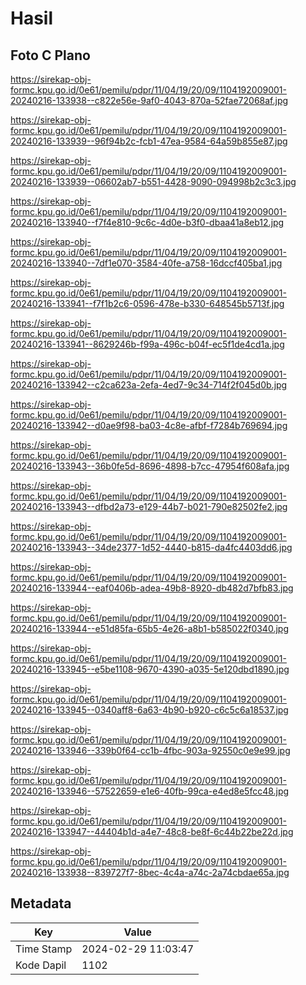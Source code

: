 # Hasil

## Foto C Plano

https://sirekap-obj-formc.kpu.go.id/0e61/pemilu/pdpr/11/04/19/20/09/1104192009001-20240216-133938--c822e56e-9af0-4043-870a-52fae72068af.jpg

https://sirekap-obj-formc.kpu.go.id/0e61/pemilu/pdpr/11/04/19/20/09/1104192009001-20240216-133939--96f94b2c-fcb1-47ea-9584-64a59b855e87.jpg

https://sirekap-obj-formc.kpu.go.id/0e61/pemilu/pdpr/11/04/19/20/09/1104192009001-20240216-133939--06602ab7-b551-4428-9090-094998b2c3c3.jpg

https://sirekap-obj-formc.kpu.go.id/0e61/pemilu/pdpr/11/04/19/20/09/1104192009001-20240216-133940--f7f4e810-9c6c-4d0e-b3f0-dbaa41a8eb12.jpg

https://sirekap-obj-formc.kpu.go.id/0e61/pemilu/pdpr/11/04/19/20/09/1104192009001-20240216-133940--7df1e070-3584-40fe-a758-16dccf405ba1.jpg

https://sirekap-obj-formc.kpu.go.id/0e61/pemilu/pdpr/11/04/19/20/09/1104192009001-20240216-133941--f7f1b2c6-0596-478e-b330-648545b5713f.jpg

https://sirekap-obj-formc.kpu.go.id/0e61/pemilu/pdpr/11/04/19/20/09/1104192009001-20240216-133941--8629246b-f99a-496c-b04f-ec5f1de4cd1a.jpg

https://sirekap-obj-formc.kpu.go.id/0e61/pemilu/pdpr/11/04/19/20/09/1104192009001-20240216-133942--c2ca623a-2efa-4ed7-9c34-714f2f045d0b.jpg

https://sirekap-obj-formc.kpu.go.id/0e61/pemilu/pdpr/11/04/19/20/09/1104192009001-20240216-133942--d0ae9f98-ba03-4c8e-afbf-f7284b769694.jpg

https://sirekap-obj-formc.kpu.go.id/0e61/pemilu/pdpr/11/04/19/20/09/1104192009001-20240216-133943--36b0fe5d-8696-4898-b7cc-47954f608afa.jpg

https://sirekap-obj-formc.kpu.go.id/0e61/pemilu/pdpr/11/04/19/20/09/1104192009001-20240216-133943--dfbd2a73-e129-44b7-b021-790e82502fe2.jpg

https://sirekap-obj-formc.kpu.go.id/0e61/pemilu/pdpr/11/04/19/20/09/1104192009001-20240216-133943--34de2377-1d52-4440-b815-da4fc4403dd6.jpg

https://sirekap-obj-formc.kpu.go.id/0e61/pemilu/pdpr/11/04/19/20/09/1104192009001-20240216-133944--eaf0406b-adea-49b8-8920-db482d7bfb83.jpg

https://sirekap-obj-formc.kpu.go.id/0e61/pemilu/pdpr/11/04/19/20/09/1104192009001-20240216-133944--e51d85fa-65b5-4e26-a8b1-b585022f0340.jpg

https://sirekap-obj-formc.kpu.go.id/0e61/pemilu/pdpr/11/04/19/20/09/1104192009001-20240216-133945--e5be1108-9670-4390-a035-5e120dbd1890.jpg

https://sirekap-obj-formc.kpu.go.id/0e61/pemilu/pdpr/11/04/19/20/09/1104192009001-20240216-133945--0340aff8-6a63-4b90-b920-c6c5c6a18537.jpg

https://sirekap-obj-formc.kpu.go.id/0e61/pemilu/pdpr/11/04/19/20/09/1104192009001-20240216-133946--339b0f64-cc1b-4fbc-903a-92550c0e9e99.jpg

https://sirekap-obj-formc.kpu.go.id/0e61/pemilu/pdpr/11/04/19/20/09/1104192009001-20240216-133946--57522659-e1e6-40fb-99ca-e4ed8e5fcc48.jpg

https://sirekap-obj-formc.kpu.go.id/0e61/pemilu/pdpr/11/04/19/20/09/1104192009001-20240216-133947--44404b1d-a4e7-48c8-be8f-6c44b22be22d.jpg

https://sirekap-obj-formc.kpu.go.id/0e61/pemilu/pdpr/11/04/19/20/09/1104192009001-20240216-133938--839727f7-8bec-4c4a-a74c-2a74cbdae65a.jpg


## Metadata

| Key        | Value               |
| ---------- | ------------------- |
| Time Stamp | 2024-02-29 11:03:47 |
| Kode Dapil | 1102                |



